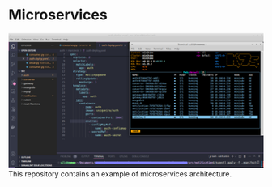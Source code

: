 # Microservices
![tests](src/img/microservices.png)
This repository contains an example of microservices architecture.
